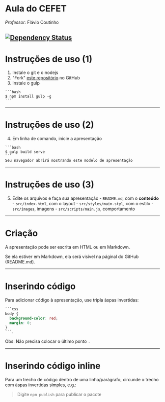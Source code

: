 # Aula do CEFET
*Professor:* Flávio Coutinho

[![Dependency Status](https://david-dm.org/fegemo/cefet-class-template.svg?style=flat)](https://david-dm.org/fegemo/cefet-class-template)
---

# Instruções de uso (1)

  1. Instale o git e o nodejs
  1. "Fork" [este repositório][fork] no GitHub
  1. Instale o gulp

    ```bash
    $ npm install gulp -g
    ```
[fork]: http://github.com/fegemo/class-template

---

# Instruções de uso (2)

  4. Em linha de comando, inicie a apresentação

    ```bash
    $ gulp build serve
    ```
    Seu navegador abrirá mostrando este modelo de apresentação

---

# Instruções de uso (3)

  5. Edite os arquivos e faça sua apresentação
    - `README.md`, com o **conteúdo**
    - `src/index.html`, com o layout
    - `src/styles/main.styl`, com o estilo
    - `src/images`, imagens
    - `src/scripts/main.js`, comportamento

---

# Criação

A apresentação pode ser escrita em HTML ou em Markdown.

Se ela estiver em Markdown, ela será visível na páginal do GitHub (README.md).

---

# Inserindo código


Para adicionar código à apresentação, use tripla àspas invertidas:

```css
```css
body {
  background-color: red;
  margin: 0;
}
```.
```

Obs: Não precisa colocar o último ponto `.`

---

# Inserindo código **inline**

Para um trecho de código dentro de uma linha/parágrafo, circunde o trecho com
àspas invertidas simples, e.g.:

> Digite `npm publish` para publicar o pacote

